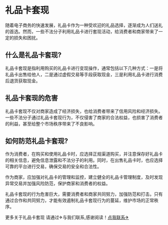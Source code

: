 # 礼品卡套现

随着电子商务的快速发展，礼品卡作为一种受欢迎的礼品选择，逐渐成为人们送礼的首选。然而，一些不法分子利用礼品卡进行套现活动，给消费者和商家带来了一定的损失和困扰。

## 什么是礼品卡套现?

礼品卡套现是指利用购买的礼品卡进行变现操作，通常包括以下几种方式：一是将礼品卡出售给他人，二是通过虚假交易等手段获取现金，三是利用礼品卡进行消费后退货获取现金。

## 礼品卡套现的危害

礼品卡套现不仅对商家造成了经济损失，也给消费者带来了信用风险和经济损失。一些不法分子通过礼品卡套现行为，不仅侵害了商家的合法权益，也损害了消费者的利益，甚至给整个市场秩序带来了不良影响。

## 如何防范礼品卡套现?

作为消费者，在购买和使用礼品卡时，应选择正规渠道购买，并注意保存好礼品卡的相关信息，避免信息泄露和不法分子的利用。同时，在出售礼品卡时，也应选择可靠的平台进行交易，确保交易的安全和合法性。

作为商家，应加强对礼品卡的管理和监控，建立健全的礼品卡管理制度，及时发现异常交易并加强风险防范，保护商家和消费者的权益。

礼品卡套现的行为危害巨大，需要消费者和商家共同努力，加强防范和打击。只有通过合作和共同努力，才能有效遏制礼品卡套现行为的蔓延，维护市场的正常秩序。

更多关于礼品卡套现 请通过✈与我们联系,感谢阅读！[点我联系✈](https://www.G208.com)